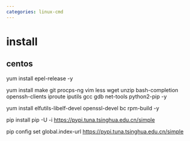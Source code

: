 ```yaml
---
categories: linux-cmd
---
```


# install

## centos
yum install epel-release -y

yum install make git procps-ng vim less wget unzip bash-completion openssh-clients iproute iputils gcc gdb net-tools python2-pip -y

yum install elfutils-libelf-devel openssl-devel bc rpm-build -y

pip install pip -U -i https://pypi.tuna.tsinghua.edu.cn/simple

pip config set global.index-url https://pypi.tuna.tsinghua.edu.cn/simple
